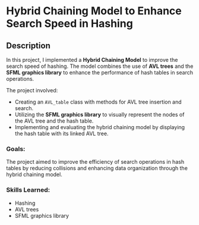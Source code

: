 # Hybrid Chaining Model to Enhance Search Speed in Hashing

## Description
In this project, I implemented a **Hybrid Chaining Model** to improve the search speed of hashing. The model combines the use of **AVL trees** and the **SFML graphics library** to enhance the performance of hash tables in search operations.

The project involved:
- Creating an `AVL_table` class with methods for AVL tree insertion and search.
- Utilizing the **SFML graphics library** to visually represent the nodes of the AVL tree and the hash table.
- Implementing and evaluating the hybrid chaining model by displaying the hash table with its linked AVL tree.

### Goals:
The project aimed to improve the efficiency of search operations in hash tables by reducing collisions and enhancing data organization through the hybrid chaining model.

### Skills Learned:
- Hashing
- AVL trees
- SFML graphics library
